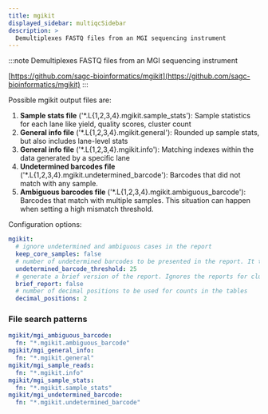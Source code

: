 ```yaml
---
title: mgikit
displayed_sidebar: multiqcSidebar
description: >
  Demultiplexes FASTQ files from an MGI sequencing instrument
---
```


<!--
~~~~~ DO NOT EDIT ~~~~~
This file is autogenerated from the MultiQC module python docstring.
Do not edit the markdown, it will be overwritten.

File path for the source of this content: multiqc/modules/mgikit/mgikit.py
~~~~~~~~~~~~~~~~~~~~~~~
-->

:::note
Demultiplexes FASTQ files from an MGI sequencing instrument

[https://github.com/sagc-bioinformatics/mgikit](https://github.com/sagc-bioinformatics/mgikit)
:::

Possible mgikit output files are:

1. **Sample stats file** ('\*.L{1,2,3,4}.mgikit.sample_stats'): Sample statistics for each lane like yield, quality scores, cluster count
2. **General info file** ('\*.L{1,2,3,4}.mgikit.general'): Rounded up sample stats, but also includes lane-level stats
3. **General info file** ('\*.L{1,2,3,4}.mgikit.info'): Matching indexes within the data generated by a specific lane
4. **Undetermined barcodes file** ('\*.L{1,2,3,4}.mgikit.undetermined_barcode'): Barcodes that did not match with any sample.
5. **Ambiguous barcodes file** ('\*.L{1,2,3,4}.mgikit.ambiguous_barcode'): Barcodes that match with multiple samples. This situation can happen when setting a high mismatch threshold.

Configuration options:

```yaml
mgikit:
  # ignore undetermined and ambiguous cases in the report
  keep_core_samples: false
  # number of undetermined barcodes to be presented in the report. It takes any positive value less than or equal to the number of barcodes in the demultiplexer reports which is usually 50
  undetermined_barcode_threshold: 25
  # generate a brief version of the report. Ignores the reports for cluster per sample per lane.
  brief_report: false
  # number of decimal positions to be used for counts in the tables
  decimal_positions: 2
```

### File search patterns

```yaml
mgikit/mgi_ambiguous_barcode:
  fn: "*.mgikit.ambiguous_barcode"
mgikit/mgi_general_info:
  fn: "*.mgikit.general"
mgikit/mgi_sample_reads:
  fn: "*.mgikit.info"
mgikit/mgi_sample_stats:
  fn: "*.mgikit.sample_stats"
mgikit/mgi_undetermined_barcode:
  fn: "*.mgikit.undetermined_barcode"
```
